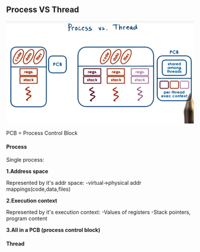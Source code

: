 ## Process VS Thread

![](/assets/process_vs_thread.png)

PCB = Process Control Block

#### Process

Single process:

__1.Address space__

Represented by it's addr space:
-virtual->physical addr mappings(code,data,files)

__2.Execution context__

Represented by it's execution context:
-Values of registers
-Stack pointers, program content

__3.All in a PCB (process control block)__

#### Thread